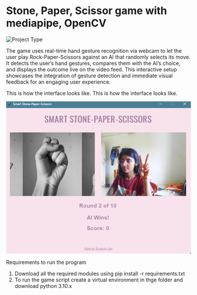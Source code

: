 # Stone, Paper, Scissor game with mediapipe, OpenCV

![Project Type](https://img.shields.io/badge/Project%20type-Self_Project-%23ffbe0b)


The game uses real-time hand gesture recognition via webcam to let the user play Rock-Paper-Scissors against an AI that randomly selects its move. It detects the user’s hand gestures, compares them with the AI’s choice, and displays the outcome live on the video feed. This interactive setup showcases the integration of gesture detection and immediate visual feedback for an engaging user experience.

This is how the interface looks like.
This is how the interface looks like.

<div align="center">

  <img src="images/Interface.png" alt="Interface" style="max-width: 100%; height: auto; display: block; margin: 0 auto;" />

</div>

Requirements to run the program
1. Download all the required modules using pip install -r requirements.txt
2. To run the game script create a virtual environment in thge folder and download python 3.10.x


